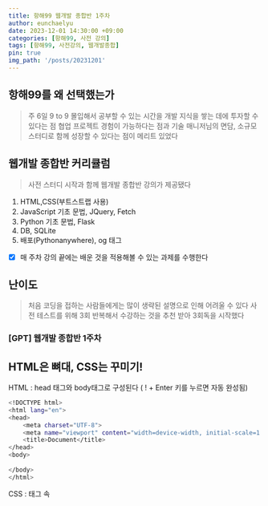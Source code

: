 ```yaml
---
title: 항해99 웹개발 종합반 1주차
author: eunchaelyu
date: 2023-12-01 14:30:00 +09:00
categories: [항해99, 사전 강의]
tags: [항해99, 사전강의, 웹개발종합]
pin: true
img_path: '/posts/20231201'
---
```


## 항해99를 왜 선택했는가

> 주 6일 9 to 9 몰입해서 공부할 수 있는 시간을 개발 지식을 쌓는 데에 투자할 수 있다는 점
> 협업 프로젝트 경험이 가능하다는 점과 기술 매니저님의 면담, 소규모 스터디로 함께 성장할 수 있다는 점이 메리트 있었다

## 웹개발 종합반 커리큘럼
> 사전 스터디 시작과 함께 웹개발 종합반 강의가 제공됐다
1. HTML,CSS(부트스트랩 사용)
2. JavaScript 기초 문법, JQuery, Fetch
3. Python 기초 문법, Flask
4. DB, SQLite
5. 배포(Pythonanywhere), og 태그
- [x] 매 주차 강의 끝에는 배운 것을 적용해볼 수 있는 과제를 수행한다

## 난이도
> 처음 코딩을 접하는 사람들에게는 많이 생략된 설명으로 인해 어려울 수 있다
> 사전 테스트를 위해 3회 반복해서 수강하는 것을 추천 받아 3회독을 시작했다

### [GPT] 웹개발 종합반 1주차

 ## HTML은 뼈대, CSS는 꾸미기!

 HTML
: head 태그와 body태그로 구성된다 ( ! + Enter 키를 누르면 자동 완성됨)
```bash
<!DOCTYPE html>
<html lang="en">
<head>
    <meta charset="UTF-8">
    <meta name="viewport" content="width=device-width, initial-scale=1.0">
    <title>Document</title>
</head>
<body>
    
</body>
</html>
```

CSS
: <head> 태그 속 <style> 태그로 공간을 만들어 작성한다
> 배경관련(background-color, background-image, background-size)
> 사이즈(width, height)
> 폰트(font-size, font-weight, font-family, color)
> 간격(margin, padding)
> 배치(display)

```bash
<style>
	.mytitle {
    color: red;
      font-size: 40px;
 }
</style>
```
> 'mytitle'이라는 클래스의 속성을 설정하고 싶다면
> .mytitle {} 의 구조로 공간을 만든다













